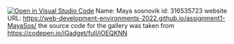 [![Open in Visual Studio Code](https://classroom.github.com/assets/open-in-vscode-c66648af7eb3fe8bc4f294546bfd86ef473780cde1dea487d3c4ff354943c9ae.svg)](https://classroom.github.com/online_ide?assignment_repo_id=7574341&assignment_repo_type=AssignmentRepo)
Name: Maya sosnovik
id: 316535723
website URL: https://web-development-environments-2022.github.io/assignment1-MayaSos/
the source code for the gallery was taken from https://codepen.io/iGadget/full/jOEQKNN